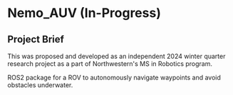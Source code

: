 # Nemo_AUV (In-Progress)

## Project Brief

This was proposed and developed as an independent 2024 winter quarter research project as a part of Northwestern's MS in Robotics program.

ROS2 package for a ROV to autonomously navigate waypoints and avoid obstacles underwater.

<!-- ## Project Goals
- Fallback goals:
- Core goals:
- Stre -->

<!-- ## Techniques/External Packages Utilized for Achieving Project Goals
- Simulated Learning and Mapping (SLAM) -->